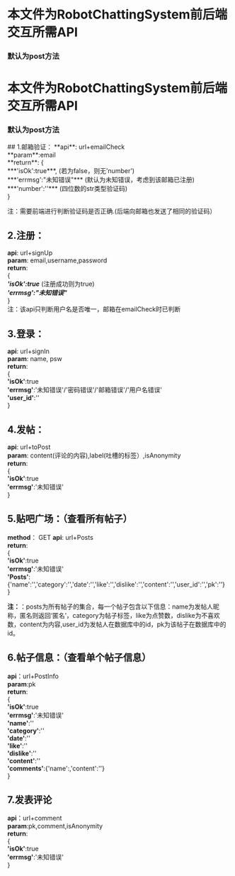 <h1> 本文件为RobotChattingSystem前后端交互所需API</h1>
<h3>默认为post方法</h3>
<h1> 本文件为RobotChattingSystem前后端交互所需API</h1>
<h3>默认为post方法</h3>
## 1.邮箱验证：
**api**:	url+emailCheck<br>
**param**:email<br>
**return**:     
	{<br>
	***'isOk':true***,     (若为false，则无'number')<br>
	***'errmsg':"未知错误"***     (默认为未知错误，考虑到该邮箱已注册)<br>
	***'number':''***    (四位数的str类型验证码)<br>
	}<br>

注：需要前端进行判断验证码是否正确.(后端向邮箱也发送了相同的验证码）<br>

## 2.注册：
**api**:	url+signUp<br>
**param**:	email,username,password<br>
**return**:<br>	
	{<br>
	***'isOk':true*** (注册成功则为true)<br>
	***'errmsg':"未知错误"***<br>
	}<br>
注：该api只判断用户名是否唯一，邮箱在emailCheck时已判断<br>

## 3.登录：
**api**:	url+signIn<br>
**param**:	name, psw<br>
**return**:<br>
	{<br>
	**'isOk'**:true<br>
	**'errmsg'**:'未知错误'/'密码错误'/'邮箱错误'/'用户名错误'  <br>
	**'user_id'**:''<br>
	}

## 4.发帖：
**api**:  url+toPost<br>
**param**: content(评论的内容),label(吐槽的标签）,isAnonymity<br>
**return**:<br>
{<br>
**'isOk'**:true<br>
**'errmsg'**:'未知错误'<br>
}

## 5.贴吧广场：（查看所有帖子）
**method**： GET
**api**: url+Posts<br>
**return**:<br>
{<br>
**'isOk'**:true<br>
**'errmsg'**:'未知错误'<br>
**'Posts'**: {'name':'','category':'','date':'','like':'','dislike':'','content':'','user_id':'','pk':''}<br>
}<br>

**注：**：posts为所有帖子的集合，每一个帖子包含以下信息：name为发帖人昵称，匿名则返回‘匿名’，category为帖子标签，like为点赞数，dislike为不喜欢数，content为内容,user_id为发帖人在数据库中的id，pk为该帖子在数据库中的id。

## 6.帖子信息：（查看单个帖子信息）
**api**：url+PostInfo<br>
**param**:pk<br>
**return**:<br>
{<br>
**'isOk'**:true<br>
**'errmsg'**:'未知错误'<br>
**'name'**:''<br>
**'category'**:''<br>
**'date'**:''<br>
**'like'**:''<br>
**'dislike'**:''<br>
**'content'**:''<br>
**'comments'**:{'name':,'content':''}<br>
}

## 7.发表评论
**api**：url+comment<br>
**param**:pk,comment,isAnonymity<br>
**return**:<br>
{<br>
**'isOk'**:true<br>
**'errmsg'**:'未知错误'<br>
}









